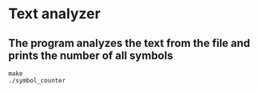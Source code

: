 # Text analyzer

## The program analyzes the text from the file and prints the number of all symbols


```console
make
./symbol_counter
```